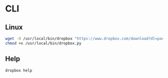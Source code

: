 # CLI

## Linux

```sh
wget -O /usr/local/bin/dropbox "https://www.dropbox.com/download?dl=packages/dropbox.py"
chmod +x /usr/local/bin/dropbox.py
```

## Help

```sh
dropbox help
```

